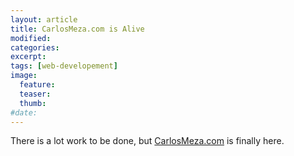 ```yaml
---
layout: article
title: CarlosMeza.com is Alive
modified:
categories:
excerpt:
tags: [web-developement]
image:
  feature:
  teaser:
  thumb:
#date:
---
```


There is a lot work to be done, but [CarlosMeza.com](carlosmeza.com) is finally here.
